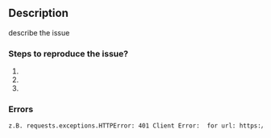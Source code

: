 ## Description

describe the issue

### Steps to reproduce the issue?

1.
2.
3.

### Errors

```txt
z.B. requests.exceptions.HTTPError: 401 Client Error:  for url: https://hostname.org/backend/api/projects
```
